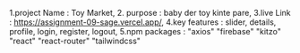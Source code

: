 1.project Name : Toy Market,
2. purpose : baby der toy kinte pare,
3.live Link : https://assignment-09-sage.vercel.app/,
4.key features : slider, details, profile, login, register, logout,
5.npm packages :
    "axios"
    "firebase"
    "kitzo"
    "react"
    "react-router"
    "tailwindcss"
